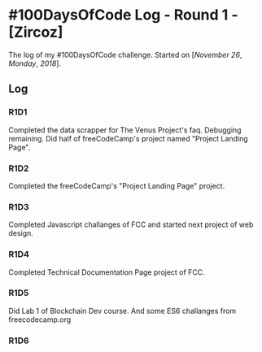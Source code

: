 # #100DaysOfCode Log - Round 1 - [Zircoz]

The log of my #100DaysOfCode challenge. Started on [*November* *26*, *Monday*, *2018*].

## Log

### R1D1 

Completed the data scrapper for The Venus Project's faq. Debugging remaining.
Did half of freeCodeCamp's project named "Project Landing Page".

### R1D2

Completed the freeCodeCamp's "Project Landing Page" project.

### R1D3

Completed Javascript challanges of FCC and started next project of web design.

### R1D4

Completed Technical Documentation Page project of FCC.

### R1D5

Did Lab 1 of Blockchain Dev course. And some ES6 challanges from freecodecamp.org

### R1D6

